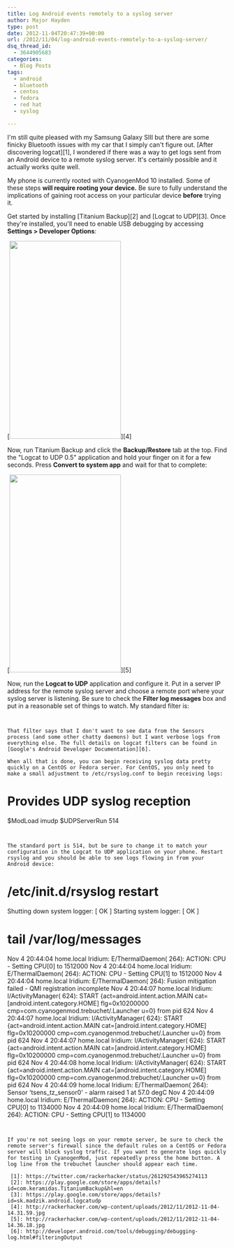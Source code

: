 ```yaml
---
title: Log Android events remotely to a syslog server
author: Major Hayden
type: post
date: 2012-11-04T20:47:39+00:00
url: /2012/11/04/log-android-events-remotely-to-a-syslog-server/
dsq_thread_id:
  - 3644905683
categories:
  - Blog Posts
tags:
  - android
  - bluetooth
  - centos
  - fedora
  - red hat
  - syslog

---
```

I'm still quite pleased with my Samsung Galaxy SIII but there are some finicky Bluetooth issues with my car that I simply can't figure out. [After discovering logcat][1], I wondered if there was a way to get logs sent from an Android device to a remote syslog server. It's certainly possible and it actually works quite well.

My phone is currently rooted with CyanogenMod 10 installed. Some of these steps **will require rooting your device.** Be sure to fully understand the implications of gaining root access on your particular device **before** trying it.

Get started by installing [Titanium Backup][2] and [Logcat to UDP][3]. Once they're installed, you'll need to enable USB debugging by accessing **Settings > Developer Options**:

[<img src="http://rackerhacker.com/wp-content/uploads/2012/11/2012-11-04-14.31.59.jpg" alt="" title="2012-11-04 14.31.59" width="255" height="453" class="aligncenter size-full wp-image-3820" />][4]

Now, run Titanium Backup and click the **Backup/Restore** tab at the top. Find the "Logcat to UDP 0.5" application and hold your finger on it for a few seconds. Press **Convert to system app** and wait for that to complete:

[<img src="http://rackerhacker.com/wp-content/uploads/2012/11/2012-11-04-14.36.18.jpg" alt="" title="2012-11-04 14.36.18" width="255" height="453" class="aligncenter size-full wp-image-3822" />][5]

Now, run the **Logcat to UDP** application and configure it. Put in a server IP address for the remote syslog server and choose a remote port where your syslog server is listening. Be sure to check the **Filter log messages** box and put in a reasonable set of things to watch. My standard filter is:

```


That filter says that I don't want to see data from the Sensors process (and some other chatty daemons) but I want verbose logs from everything else. The full details on logcat filters can be found in [Google's Android Developer Documentation][6].

When all that is done, you can begin receiving syslog data pretty quickly on a CentOS or Fedora server. For CentOS, you only need to make a small adjustment to /etc/rsyslog.conf to begin receiving logs:

```
# Provides UDP syslog reception
$ModLoad imudp
$UDPServerRun 514
```


The standard port is 514, but be sure to change it to match your configuration in the Logcat to UDP application on your phone. Restart rsyslog and you should be able to see logs flowing in from your Android device:

```
# /etc/init.d/rsyslog restart
Shutting down system logger:                               [  OK  ]
Starting system logger:                                    [  OK  ]
# tail /var/log/messages
Nov  4 20:44:04 home.local Iridium: E/ThermalDaemon(  264): ACTION: CPU - Setting CPU[0] to 1512000
Nov  4 20:44:04 home.local Iridium: E/ThermalDaemon(  264): ACTION: CPU - Setting CPU[1] to 1512000
Nov  4 20:44:04 home.local Iridium: E/ThermalDaemon(  264): Fusion mitigation failed - QMI registration incomplete
Nov  4 20:44:07 home.local Iridium: I/ActivityManager(  624): START {act=android.intent.action.MAIN cat=[android.intent.category.HOME] flg=0x10200000 cmp=com.cyanogenmod.trebuchet/.Launcher u=0} from pid 624
Nov  4 20:44:07 home.local Iridium: I/ActivityManager(  624): START {act=android.intent.action.MAIN cat=[android.intent.category.HOME] flg=0x10200000 cmp=com.cyanogenmod.trebuchet/.Launcher u=0} from pid 624
Nov  4 20:44:07 home.local Iridium: I/ActivityManager(  624): START {act=android.intent.action.MAIN cat=[android.intent.category.HOME] flg=0x10200000 cmp=com.cyanogenmod.trebuchet/.Launcher u=0} from pid 624
Nov  4 20:44:08 home.local Iridium: I/ActivityManager(  624): START {act=android.intent.action.MAIN cat=[android.intent.category.HOME] flg=0x10200000 cmp=com.cyanogenmod.trebuchet/.Launcher u=0} from pid 624
Nov  4 20:44:09 home.local Iridium: E/ThermalDaemon(  264): Sensor 'tsens_tz_sensor0' - alarm raised 1 at 57.0 degC
Nov  4 20:44:09 home.local Iridium: E/ThermalDaemon(  264): ACTION: CPU - Setting CPU[0] to 1134000
Nov  4 20:44:09 home.local Iridium: E/ThermalDaemon(  264): ACTION: CPU - Setting CPU[1] to 1134000
```


If you're not seeing logs on your remote server, be sure to check the remote server's firewall since the default rules on a CentOS or Fedora server will block syslog traffic. If you want to generate logs quickly for testing in CyanogenMod, just repeatedly press the home button. A log line from the trebuchet launcher should appear each time.

 [1]: https://twitter.com/rackerhacker/status/261292543965274113
 [2]: https://play.google.com/store/apps/details?id=com.keramidas.TitaniumBackup&hl=en
 [3]: https://play.google.com/store/apps/details?id=sk.madzik.android.logcatudp
 [4]: http://rackerhacker.com/wp-content/uploads/2012/11/2012-11-04-14.31.59.jpg
 [5]: http://rackerhacker.com/wp-content/uploads/2012/11/2012-11-04-14.36.18.jpg
 [6]: http://developer.android.com/tools/debugging/debugging-log.html#filteringOutput
